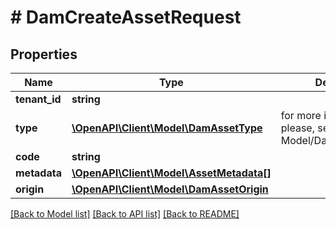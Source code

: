 # # DamCreateAssetRequest


## Properties 


Name | Type | Description | Notes
------------ | ------------- | ------------- | -------------
**tenant_id**| **string** |   |
**type**| [**\OpenAPI\Client\Model\DamAssetType**](DamAssetType.md) |  for more information please, see Model/DamAssetType.php  |
**code**| **string** |   |
**metadata**| [**\OpenAPI\Client\Model\AssetMetadata[]**](AssetMetadata.md) |   | [optional]
**origin**| [**\OpenAPI\Client\Model\DamAssetOrigin**](DamAssetOrigin.md) |   |


[[Back to Model list]](../../README.md#models) [[Back to API list]](../../README.md#endpoints) [[Back to README]](../../README.md)

